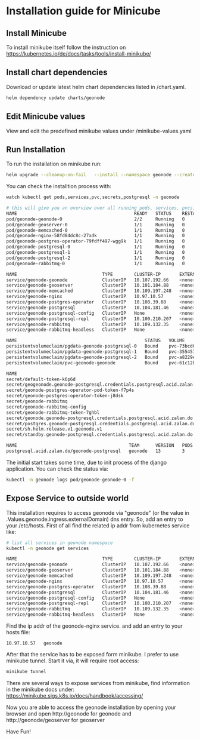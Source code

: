 # Installation guide for Minicube

## Install Minicube

To install minikube itself follow the instruction on https://kubernetes.io/de/docs/tasks/tools/install-minikube/

## Install chart dependencies

Download or update latest helm chart dependencies listed in /chart.yaml.

```bash
helm dependency update charts/geonode
```

## Edit Minicube values

View and edit the predefined minikube values under /minikube-values.yaml

## Run Installation

To run the installation on minikube run:
```bash
helm upgrade --cleanup-on-fail   --install --namespace geonode --create-namespace --values minikube-values.yaml geonode charts/geonode
```

You can check the installtion process with:

```bash
watch kubectl get pods,services,pvc,secrets,postgresql -n geonode

# this will give you an overview over all running pods, services, pvcs,sts and the postgresql class
NAME                                            READY   STATUS    RESTARTS   AGE
pod/geonode-geonode-0                           2/2     Running   0          19m
pod/geonode-geoserver-0                         1/1     Running   0          19m
pod/geonode-memcached-0                         1/1     Running   0          19m
pod/geonode-nginx-58fd84dc8c-27xdk              1/1     Running   0          19m
pod/geonode-postgres-operator-79fdff497-wgg9k   1/1     Running   0          19m
pod/geonode-postgresql-0                        1/1     Running   0          18m
pod/geonode-postgresql-1                        1/1     Running   0          18m
pod/geonode-postgresql-2                        1/1     Running   0          18m
pod/geonode-rabbitmq-0                          1/1     Running   0          19m

NAME                                TYPE        CLUSTER-IP       EXTERNAL-IP   PORT(S)                                 AGE
service/geonode-geonode             ClusterIP   10.107.192.66    <none>        8000/TCP,8001/TCP                       19m
service/geonode-geoserver           ClusterIP   10.101.184.88    <none>        8080/TCP                                19m
service/geonode-memcached           ClusterIP   10.109.197.248   <none>        11211/TCP                               19m
service/geonode-nginx               ClusterIP   10.97.10.57      <none>        80/TCP                                  19m
service/geonode-postgres-operator   ClusterIP   10.108.39.88     <none>        8080/TCP                                19m
service/geonode-postgresql          ClusterIP   10.104.181.46    <none>        5432/TCP                                18m
service/geonode-postgresql-config   ClusterIP   None             <none>        <none>                                  18m
service/geonode-postgresql-repl     ClusterIP   10.100.210.207   <none>        5432/TCP                                18m
service/geonode-rabbitmq            ClusterIP   10.109.132.35    <none>        5672/TCP,4369/TCP,25672/TCP,15672/TCP   19m
service/geonode-rabbitmq-headless   ClusterIP   None             <none>        4369/TCP,5672/TCP,25672/TCP,15672/TCP   19m

NAME                                                STATUS   VOLUME                                     CAPACITY   ACCESS MODES   STORAGECLASS   AGE
persistentvolumeclaim/pgdata-geonode-postgresql-0   Bound    pvc-73bcd671-305b-4da0-bbe5-977fdf0ca502   3Gi        RWO            standard       18m
persistentvolumeclaim/pgdata-geonode-postgresql-1   Bound    pvc-35545732-3a28-44db-bdc7-540cecd5f141   3Gi        RWO            standard       18m
persistentvolumeclaim/pgdata-geonode-postgresql-2   Bound    pvc-a8229ec0-de59-429a-b49f-07e5f2bbc7be   3Gi        RWO            standard       18m
persistentvolumeclaim/pvc-geonode-geonode           Bound    pvc-61c12bcc-a458-4f96-9ed2-d081220b2f1a   2Gi        RWX            standard       19m

NAME                                                                        TYPE                                  DATA   AGE
secret/default-token-k6p6d                                                  kubernetes.io/service-account-token   3      19m
secret/geogeonode.geonode-postgresql.credentials.postgresql.acid.zalan.do   Opaque                                2      18m
secret/geonode-postgres-operator-pod-token-f7p4s                            kubernetes.io/service-account-token   3      18m
secret/geonode-postgres-operator-token-j8dsk                                kubernetes.io/service-account-token   3      19m
secret/geonode-rabbitmq                                                     Opaque                                2      19m
secret/geonode-rabbitmq-config                                              Opaque                                1      19m
secret/geonode-rabbitmq-token-7ghbl                                         kubernetes.io/service-account-token   3      19m
secret/geonode.geonode-postgresql.credentials.postgresql.acid.zalan.do      Opaque                                2      18m
secret/postgres.geonode-postgresql.credentials.postgresql.acid.zalan.do     Opaque                                2      18m
secret/sh.helm.release.v1.geonode.v1                                        helm.sh/release.v1                    1      19m
secret/standby.geonode-postgresql.credentials.postgresql.acid.zalan.do      Opaque                                2      18m

NAME                                          TEAM      VERSION   PODS   VOLUME   CPU-REQUEST   MEMORY-REQUEST   AGE   STATUS
postgresql.acid.zalan.do/geonode-postgresql   geonode   13        3      3Gi                                     19m   Running
```

The initial start takes some time, due to init process of the django application. You can check the status via:
```bash
kubectl -n geonode logs pod/geonode-geonode-0 -f 
```

## Expose Service to outside world

This installation requires to access geonode via "geonode" (or the value in .Values.geonode.ingress.externalDomain) dns entry.  So, add an entry to your /etc/hosts. First of all find the related ip addr from kubernetes service like:

```bash
# list all services in geonode namespace
kubectl -n geonode get services

NAME                                TYPE        CLUSTER-IP       EXTERNAL-IP   PORT(S)                                 AGE
service/geonode-geonode             ClusterIP   10.107.192.66    <none>        8000/TCP,8001/TCP                       19m
service/geonode-geoserver           ClusterIP   10.101.184.88    <none>        8080/TCP                                19m
service/geonode-memcached           ClusterIP   10.109.197.248   <none>        11211/TCP                               19m
service/geonode-nginx               ClusterIP   10.97.10.57      <none>        80/TCP                                  19m
service/geonode-postgres-operator   ClusterIP   10.108.39.88     <none>        8080/TCP                                19m
service/geonode-postgresql          ClusterIP   10.104.181.46    <none>        5432/TCP                                18m
service/geonode-postgresql-config   ClusterIP   None             <none>        <none>                                  18m
service/geonode-postgresql-repl     ClusterIP   10.100.210.207   <none>        5432/TCP                                18m
service/geonode-rabbitmq            ClusterIP   10.109.132.35    <none>        5672/TCP,4369/TCP,25672/TCP,15672/TCP   19m
service/geonode-rabbitmq-headless   ClusterIP   None             <none>        4369/TCP,5672/TCP,25672/TCP,15672/TCP   19m
```

Find the ip addr of the geonode-nginx service. and add an entry to your hosts file:

```
10.97.10.57   geonode
```

After that the service has to be exposed form minikube. I prefer to use minikube tunnel. Start it via, it will require root access:

```bash
minikube tunnel
```

There are several ways to expose services from minikube, find information in the minikube docs under: https://minikube.sigs.k8s.io/docs/handbook/accessing/

Now you are able to access the geonode installation by opening your browser and open http://geonode for geonode and http://geonode/geoserver for geoserver

Have Fun!